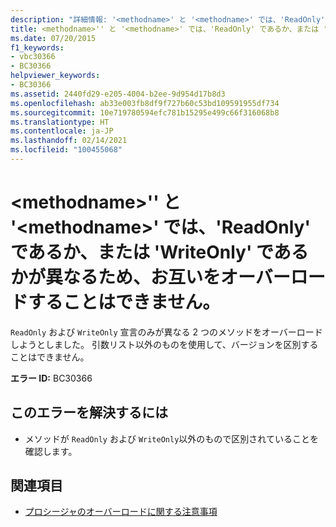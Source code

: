 ```yaml
---
description: "詳細情報: '<methodname>' と '<methodname>' では、'ReadOnly' であるか、または 'WriteOnly' であるかが異なるため、お互いをオーバーロードすることはできません"
title: <methodname>'' と '<methodname>' では、'ReadOnly' であるか、または 'WriteOnly' であるかが異なるため、お互いをオーバーロードすることはできません。
ms.date: 07/20/2015
f1_keywords:
- vbc30366
- BC30366
helpviewer_keywords:
- BC30366
ms.assetid: 2440fd29-e205-4004-b2ee-9d954d17b8d3
ms.openlocfilehash: ab33e003fb8df9f727b60c53bd109591955df734
ms.sourcegitcommit: 10e719780594efc781b15295e499c66f316068b8
ms.translationtype: HT
ms.contentlocale: ja-JP
ms.lasthandoff: 02/14/2021
ms.locfileid: "100455068"
---
```

# <a name="methodname-and-methodname-cannot-overload-each-because-they-differ-by-readonly-or-writeonly"></a>\<methodname>'' と '\<methodname>' では、'ReadOnly' であるか、または 'WriteOnly' であるかが異なるため、お互いをオーバーロードすることはできません。

`ReadOnly` および `WriteOnly` 宣言のみが異なる 2 つのメソッドをオーバーロードしようとしました。 引数リスト以外のものを使用して、バージョンを区別することはできません。  
  
 **エラー ID:** BC30366  
  
## <a name="to-correct-this-error"></a>このエラーを解決するには  
  
- メソッドが `ReadOnly` および `WriteOnly`以外のもので区別されていることを確認します。  
  
## <a name="see-also"></a>関連項目

- [プロシージャのオーバーロードに関する注意事項](../programming-guide/language-features/procedures/considerations-in-overloading-procedures.md)
